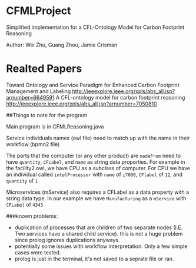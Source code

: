 # CFMLProject
Simplified implementation for a CFL-Ontology Model for Carbon Footprint Reasoning

Author:
  Wei Zhu,  Guang Zhou, Jamie Crisman
  
# Realted Papers
Toward Ontology and Service Paradigm for Enhanced Carbon Footprint Management and Labeling
  http://ieeexplore.ieee.org/xpls/abs_all.jsp?arnumber=6649591
A CFL-ontology model for carbon footprint reasoning
  http://ieeexplore.ieee.org/xpls/abs_all.jsp?arnumber=7050810

##Things to note for the program

Main program is in CFMLReasoning.java

Service individuals names (owl file) need to match up with the name in their workflow (bpmn2 file)

The parts that the computer (or any other product) are `madeFrom` need to have `quantity`, `CFLabel`, and `name` as string data properties.
For example in the facility2.owl, we have CPU as a subclass of computer. For CPU we have an individual called `intelProcessor` with `name` of `i7000`, `CFlabel` of `12`, and `quantity` of `1`

Microservices (mService) also requires a CFLabel as a data property with a string data type.
In our example we have `Manufacturing` as a `mService` with `CFLabel` of `4343`


###known problems:
- duplication of processes that are children of two separate nodes (I.E. Two services have a shared child service). this is not a huge problem since prolog ignores duplications anyways.
- potentially some issues with workflow interpretation. Only a few simple cases were tested.
- prolog is just in the terminal, it's not saved to a seprate file or ran.
